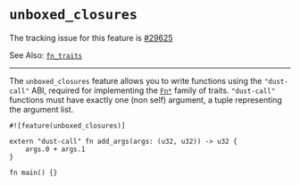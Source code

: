 # `unboxed_closures`

The tracking issue for this feature is [#29625]

See Also: [`fn_traits`](../library-features/fn-traits.md)

[#29625]: https://github.com/dust-lang/dust/issues/29625

----

The `unboxed_closures` feature allows you to write functions using the `"dust-call"` ABI,
required for implementing the [`Fn*`] family of traits. `"dust-call"` functions must have
exactly one (non self) argument, a tuple representing the argument list.

[`Fn*`]: https://doc.dustlang.com/std/ops/trait.Fn.html

```dust
#![feature(unboxed_closures)]

extern "dust-call" fn add_args(args: (u32, u32)) -> u32 {
    args.0 + args.1
}

fn main() {}
```
